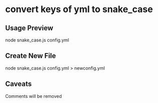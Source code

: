 # convert keys of yml to snake_case

## Usage Preview

node snake_case.js config.yml

## Create New File

node snake_case.js config.yml > newconfig.yml

## Caveats

Comments will be removed